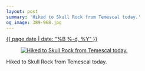 ```yaml
---
layout: post
summary: 'Hiked to Skull Rock from Temescal today.'
og_image: 389-968.jpg
---
```


<p>
 <time>
  <a href="/389">
   {{ page.date | date: "%B %-d, %Y" }}
  </a>
 </time>
 <a href="/389">
  <figure data-taken="1/13/2015">
   <img alt="Hiked to Skull Rock from Temescal today." sizes="(min-width: 700px) 50vw, calc(100vw - 2rem)" src="{{ site.assets_url }}/389-484.jpg" srcset="{{ site.assets_url }}/389-968.jpg 968w, {{ site.assets_url }}/389-726.jpg 726w, {{ site.assets_url }}/389-484.jpg 484w, {{ site.assets_url }}/389-242.jpg 242w"/>
  </figure>
 </a>
 <span>
  Hiked to Skull Rock from Temescal today.
 </span>
</p>
